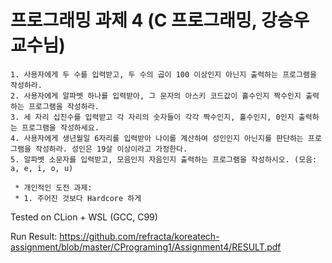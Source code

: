 프로그래밍 과제 4 (C 프로그래밍, 강승우 교수님)
=============
```
1. 사용자에게 두 수를 입력받고, 두 수의 곱이 100 이상인지 아닌지 출력하는 프로그램을 작성하라.
2. 사용자에게 알파벳 하나를 입력받아, 그 문자의 아스키 코드값이 홀수인지 짝수인지 출력하는 프로그램을 작성하라.
3. 세 자리 십진수를 입력받고 각 자리의 숫자들이 각각 짝수인지, 홀수인지, 0인지 출력하는 프로그램을 작성하세요.
4. 사용자에게 생년월일 6자리를 입력받아 나이를 계산하여 성인인지 아닌지를 판단하는 프로그램을 작성하라. 성인은 19살 이상이라고 가정한다.
5. 알파벳 소문자를 입력받고, 모음인지 자음인지 출력하는 프로그램을 작성하시오. (모음: a, e, i, o, u)

 * 개인적인 도전 과제:
 * 1. 주어진 것보다 Hardcore 하게
```

Tested on CLion + WSL (GCC, C99)

Run Result: https://github.com/refracta/koreatech-assignment/blob/master/CPrograming1/Assignment4/RESULT.pdf
